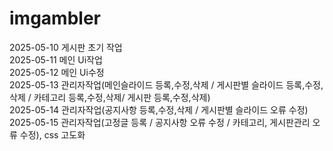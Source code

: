 # imgambler


2025-05-10 게시판 초기 작업 </br>
2025-05-11 메인 Ui작업 </br>
2025-05-12 메인 Ui수정 </br>
2025-05-13 관리자작업(메인슬라이드 등록,수정,삭제 / 게시판별 슬라이드 등록,수정,삭제 / 카테고리 등록,수정,삭제/ 게시판 등록,수정,삭제) </br>
2025-05-14 관리자작업(공지사항 등록,수정,삭제 / 게시판별 슬라이드 오류 수정)
2025-05-15 관리자작업(고정글 등록 / 공지사항 오류 수정 / 카테고리, 게시판관리 오류 수정), css 고도화